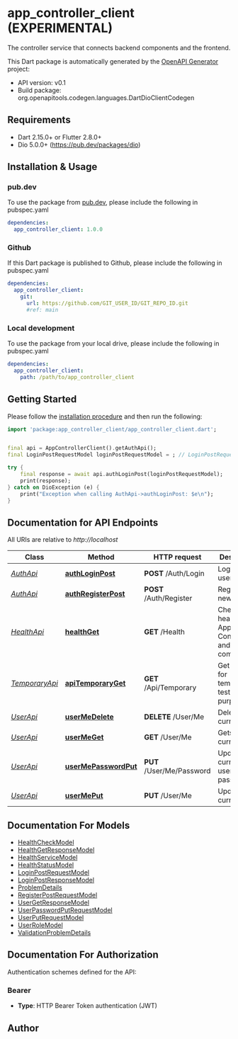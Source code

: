 # app_controller_client (EXPERIMENTAL)
The controller service that connects backend components and the frontend.

This Dart package is automatically generated by the [OpenAPI Generator](https://openapi-generator.tech) project:

- API version: v0.1
- Build package: org.openapitools.codegen.languages.DartDioClientCodegen

## Requirements

* Dart 2.15.0+ or Flutter 2.8.0+
* Dio 5.0.0+ (https://pub.dev/packages/dio)

## Installation & Usage

### pub.dev
To use the package from [pub.dev](https://pub.dev), please include the following in pubspec.yaml
```yaml
dependencies:
  app_controller_client: 1.0.0
```

### Github
If this Dart package is published to Github, please include the following in pubspec.yaml
```yaml
dependencies:
  app_controller_client:
    git:
      url: https://github.com/GIT_USER_ID/GIT_REPO_ID.git
      #ref: main
```

### Local development
To use the package from your local drive, please include the following in pubspec.yaml
```yaml
dependencies:
  app_controller_client:
    path: /path/to/app_controller_client
```

## Getting Started

Please follow the [installation procedure](#installation--usage) and then run the following:

```dart
import 'package:app_controller_client/app_controller_client.dart';


final api = AppControllerClient().getAuthApi();
final LoginPostRequestModel loginPostRequestModel = ; // LoginPostRequestModel | 

try {
    final response = await api.authLoginPost(loginPostRequestModel);
    print(response);
} catch on DioException (e) {
    print("Exception when calling AuthApi->authLoginPost: $e\n");
}

```

## Documentation for API Endpoints

All URIs are relative to *http://localhost*

Class | Method | HTTP request | Description
------------ | ------------- | ------------- | -------------
[*AuthApi*](doc/AuthApi.md) | [**authLoginPost**](doc/AuthApi.md#authloginpost) | **POST** /Auth/Login | Logs in a user.
[*AuthApi*](doc/AuthApi.md) | [**authRegisterPost**](doc/AuthApi.md#authregisterpost) | **POST** /Auth/Register | Registers a new user.
[*HealthApi*](doc/HealthApi.md) | [**healthGet**](doc/HealthApi.md#healthget) | **GET** /Health | Checks the health of App Controller and its components.
[*TemporaryApi*](doc/TemporaryApi.md) | [**apiTemporaryGet**](doc/TemporaryApi.md#apitemporaryget) | **GET** /Api/Temporary | Get method for temporary testing purposes.
[*UserApi*](doc/UserApi.md) | [**userMeDelete**](doc/UserApi.md#usermedelete) | **DELETE** /User/Me | Deletes the current user.
[*UserApi*](doc/UserApi.md) | [**userMeGet**](doc/UserApi.md#usermeget) | **GET** /User/Me | Gets the current user.
[*UserApi*](doc/UserApi.md) | [**userMePasswordPut**](doc/UserApi.md#usermepasswordput) | **PUT** /User/Me/Password | Updates the current user&#39;s password.
[*UserApi*](doc/UserApi.md) | [**userMePut**](doc/UserApi.md#usermeput) | **PUT** /User/Me | Updates the current user.


## Documentation For Models

 - [HealthCheckModel](doc/HealthCheckModel.md)
 - [HealthGetResponseModel](doc/HealthGetResponseModel.md)
 - [HealthServiceModel](doc/HealthServiceModel.md)
 - [HealthStatusModel](doc/HealthStatusModel.md)
 - [LoginPostRequestModel](doc/LoginPostRequestModel.md)
 - [LoginPostResponseModel](doc/LoginPostResponseModel.md)
 - [ProblemDetails](doc/ProblemDetails.md)
 - [RegisterPostRequestModel](doc/RegisterPostRequestModel.md)
 - [UserGetResponseModel](doc/UserGetResponseModel.md)
 - [UserPasswordPutRequestModel](doc/UserPasswordPutRequestModel.md)
 - [UserPutRequestModel](doc/UserPutRequestModel.md)
 - [UserRoleModel](doc/UserRoleModel.md)
 - [ValidationProblemDetails](doc/ValidationProblemDetails.md)


## Documentation For Authorization


Authentication schemes defined for the API:
### Bearer

- **Type**: HTTP Bearer Token authentication (JWT)


## Author



